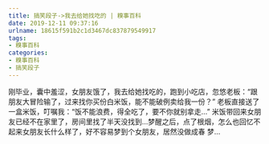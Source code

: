 ```yaml
---
title: 搞笑段子->我去给她找吃的 | 糗事百科
date: 2019-12-11 09:37:16
urlname: 18615f591b2c1d3467dc837879549917
tags: 
- 糗事百科
categories:
- 糗事百科
- 搞笑段子
---
```

刚毕业，囊中羞涩，女朋友饿了，我去给她找吃的，跑到小吃店，忽悠老板：“跟朋友大冒险输了，过来找你买份白米饭，能不能破例卖给我一份？” 老板直接送了一盒米饭，叮嘱我：“饭不能浪费，得全吃了，要不你就别拿走…”  米饭带回来女朋友已经不在家里了，房间里找了半天没找到…梦醒之后，点了根烟，怎么也回忆不起来女朋友长什么样了，好不容易梦到个女朋友，居然没做成春 梦…


